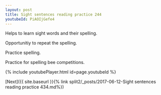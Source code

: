 ```yaml
---
layout: post
title: Sight sentences reading practice 244
youtubeId: PiAOIjGefe4
---
```

 
 
Helps to learn sight words and their spelling.

Opportunitiy to repeat the spelling. 

Practice spelling. 
 
Practice for spelling bee competitions. 
 
{% include youtubePlayer.html id=page.youtubeId %}
 
 

[Next]({{ site.baseurl }}{% link  split2/_posts/2017-06-12-Sight sentences reading practice 434.md%})
 
